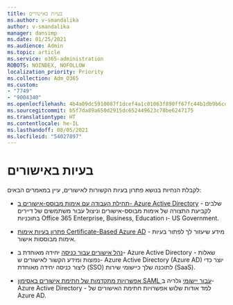 ```yaml
---
title: בעיות באישורים
ms.author: v-smandalika
author: v-smandalika
manager: dansimp
ms.date: 01/25/2021
ms.audience: Admin
ms.topic: article
ms.service: o365-administration
ROBOTS: NOINDEX, NOFOLLOW
localization_priority: Priority
ms.collection: Adm_O365
ms.custom:
- "7749"
- "9004340"
ms.openlocfilehash: 4b4a09dc5910087f1dcef4a1c01063f890ff67fc44b1db9b6cdf1391a05530c0
ms.sourcegitcommit: b5f7da89a650d2915dc652449623c78be6247175
ms.translationtype: HT
ms.contentlocale: he-IL
ms.lasthandoff: 08/05/2021
ms.locfileid: "54027897"
---
```

# <a name="issues-with-certificates"></a>בעיות באישורים

לקבלת הנחיות בנושא פתרון בעיות הקשורות לאישורים, עיין במאמרים הבאים:

- [תחילת העבודה עם אימות מבוסס-אישורים ב- Azure Active Directory](https://docs.microsoft.com/azure/active-directory/authentication/active-directory-certificate-based-authentication-get-started) - שלבים לקביעת התצורה של אימות מבוסס-אישורים וניצול עבור משתמשים של דיירים בתוכניות Office 365 Enterprise, Business, Education ו- US Government.

- [פתרון בעיות אימות Certificate-Based Azure AD](https://docs.microsoft.com/troubleshoot/azure/active-directory/certificate-based-authenticate-issue)  - מידע שיעזור לך לפתור בעיות אימות מבוססות אישור.

- [נהל אישורים עבור כניסה](https://docs.microsoft.com/azure/active-directory/manage-apps/manage-certificates-for-federated-single-sign-on)  יחידה מאוחדת ב- Azure Active Directory - שאלות נפוצות ומידע הקשור לאישורים ש- Azure Active Directory (Azure AD) יוצר כדי ליצור כניסה יחידה מאוחדת (SSO) לתוכנה שלך כיישומי שירות (SaaS).

- [אפשרויות מתקדמות של חתימת אישורים באסימון SAML עבור יישומי](https://docs.microsoft.com/azure/active-directory/manage-apps/certificate-signing-options)  גלריה ב- Azure Active Directory - למד אודות שלוש אפשרויות חתימת האישורים של Azure AD.
